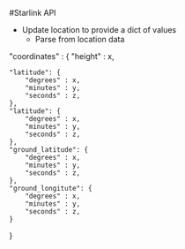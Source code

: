 #Starlink API

- Update location to provide a dict of values
    - Parse from location data

"coordinates" : {
    "height" : x,

    "latitude": {
        "degrees" : x,
        "minutes" : y,
        "seconds" : z,
    },
    "latitude": {
        "degrees" : x,
        "minutes" : y,
        "seconds" : z,
    },
    "ground_latitude": {
        "degrees" : x,
        "minutes" : y,
        "seconds" : z,
    },
    "ground_longitute": {
        "degrees" : x,
        "minutes" : y,
        "seconds" : z,
    }
}   